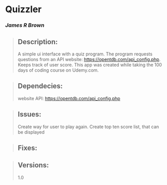 # Quizzler
### *James R Brown*

> ## Description:  
> A simple ui interface with a quiz program.  The program requests questions
> from an API website: https://opentdb.com/api_config.php.  Keeps track of user
> score.  This app was created while taking the 100 days of coding course on
> Udemy.com.
  
> ## Dependecies:
> website API: https://opentdb.com/api_config.php
>
>  
  
> ## Issues:  
> Create way for user to play again.
> Create top ten score list, that can be displayed
>  
  
> ## Fixes:  
  
> ## Versions:  
> 1.0
>
>  




